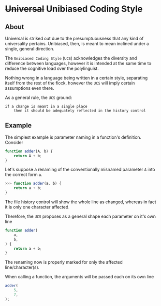 <h1>
    <s>Universal</s> Unibiased Coding Style
</h1>



## About

Universal is striked out due to the presumptuousness that any kind of universality pertains. Unibiased, then, is meant to mean inclined under a single, general direction.

The `Unibiased Coding Style` (`UCS`) acknowledges the diversity and difference between languages, however it is intended at the same time to reduce the cognitive load over the polylinguist.

Nothing wrong in a language being written in a certain style, separating itself from the rest of the flock, however the `UCS` will imply certain assumptions even there.

As a general rule, the `UCS` ground:

```
if a change is meant in a single place
    then it should be adequately reflected in the history control
```



## Example

The simplest example is parameter naming in a function's definition. Consider

``` typescript
function adder(A, b) {
    return A + b;
}
```

Let's suppose a renaming of the conventionally misnamed parameter `A` into the correct form `a`.

``` typescript
>>> function adder(a, b) {
    return a + b;
}
```

The file history control will show the whole line as changed, whereas in fact it is only one character affected.

Therefore, the `UCS` proposes as a general shape each parameter on it's own line

``` typescript
function adder(
    a,
    b,
) {
    return a + b;
}
```

The renaming now is properly marked for only the affected line/character(s).

When calling a function, the arguments will be passed each on its own line

``` typescript
adder(
    5,
    7,
);
```
